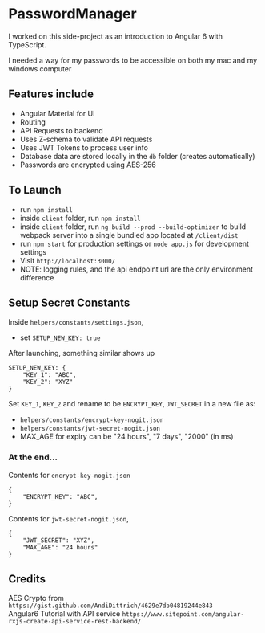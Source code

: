 # PasswordManager

I worked on this side-project as an introduction to Angular 6 with TypeScript.

I needed a way for my passwords to be accessible on both my mac and my windows computer

## Features include
- Angular Material for UI
- Routing
- API Requests to backend
- Uses Z-schema to validate API requests
- Uses JWT Tokens to process user info
- Database data are stored locally in the `db` folder (creates automatically)
- Passwords are encrypted using AES-256

## To Launch
- run `npm install`
- inside `client` folder, run `npm install`
- inside `client` folder, run `ng build --prod --build-optimizer` to build webpack server into a single bundled app located at `/client/dist`
- run `npm start` for production settings or `node app.js` for development settings
- Visit `http://localhost:3000/`
- NOTE: logging rules, and the api endpoint url are the only environment difference 

## Setup Secret Constants
Inside `helpers/constants/settings.json`,
- set `SETUP_NEW_KEY: true`

After launching, something similar shows up

    SETUP_NEW_KEY: {
        "KEY_1": "ABC",
        "KEY_2": "XYZ"
    }

Set `KEY_1`, `KEY_2` and rename to be `ENCRYPT_KEY`, `JWT_SECRET` in a new file as:
- `helpers/constants/encrypt-key-nogit.json` 
- `helpers/constants/jwt-secret-nogit.json`
- MAX_AGE for expiry can be "24 hours", "7 days", "2000" (in ms)
    
### At the end...
Contents for `encrypt-key-nogit.json`

    {
        "ENCRYPT_KEY": "ABC",
    }

Contents for `jwt-secret-nogit.json`, 

    {
        "JWT_SECRET": "XYZ",
        "MAX_AGE": "24 hours"
    }

## Credits
AES Crypto from `https://gist.github.com/AndiDittrich/4629e7db04819244e843`\
Angular6 Tutorial with API service `https://www.sitepoint.com/angular-rxjs-create-api-service-rest-backend/`
